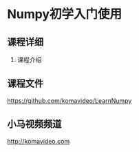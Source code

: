 Numpy初学入门使用
===============

## 课程详细

01. 课程介绍

## 课程文件

https://github.com/komavideo/LearnNumpy

## 小马视频频道

http://komavideo.com
